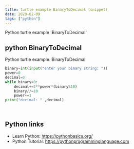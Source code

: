 ```yaml
---
title: turtle example BinaryToDecimal (snippet)
date: 2020-02-09
tags: ["python"]
---
```

Python turtle example 'BinaryToDecimal'


## python BinaryToDecimal

Python turtle example: BinaryToDecimal

```python
binary=int(input("enter your binary string: "))
power=0
decimal=0
while binary>0:
    decimal+=2**power*(binary%10)
    binary//=10
    power+=1
print("decimal: " ,decimal)
    
  


```

## Python links

- Learn Python: https://pythonbasics.org/
- Python Tutorial: https://pythonprogramminglanguage.com
